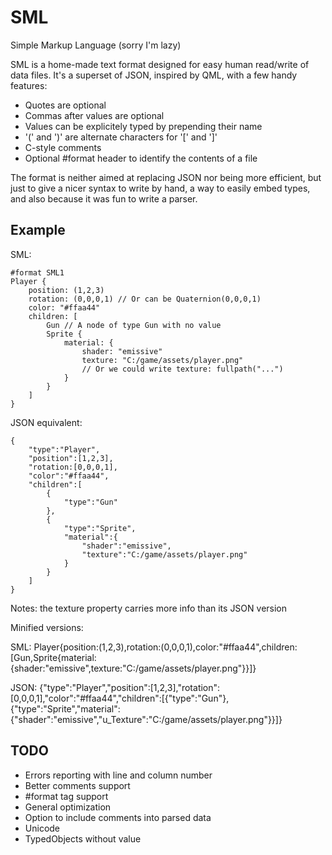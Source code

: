 SML 
=====

Simple Markup Language (sorry I'm lazy)

SML is a home-made text format designed for easy human read/write of data files.
It's a superset of JSON, inspired by QML, with a few handy features:

- Quotes are optional
- Commas after values are optional
- Values can be explicitely typed by prepending their name
- '(' and ')' are alternate characters for '[' and ']'
- C-style comments
- Optional #format header to identify the contents of a file

The format is neither aimed at replacing JSON nor being more efficient,
but just to give a nicer syntax to write by hand, a way to easily embed types, 
and also because it was fun to write a parser.

Example
-------

SML:

	#format SML1
	Player {
		position: (1,2,3)
		rotation: (0,0,0,1) // Or can be Quaternion(0,0,0,1)
		color: "#ffaa44"
		children: [
			Gun // A node of type Gun with no value
			Sprite {
				material: {
					shader: "emissive"
					texture: "C:/game/assets/player.png"
					// Or we could write texture: fullpath("...")
				}
			}
		]
	}

JSON equivalent:
	
	{
		"type":"Player",
		"position":[1,2,3],
		"rotation:[0,0,0,1],
		"color":"#ffaa44",
		"children":[
			{
				"type":"Gun"
			},
			{
				"type":"Sprite",
				"material":{
					"shader":"emissive",
					"texture":"C:/game/assets/player.png"
				}
			}
		]
	}

Notes: the texture property carries more info than its JSON version
	
Minified versions:

SML:
	Player{position:(1,2,3),rotation:(0,0,0,1),color:"#ffaa44",children:[Gun,Sprite{material:{shader:"emissive",texture:"C:/game/assets/player.png"}}]}

JSON:
	{"type":"Player","position":[1,2,3],"rotation":[0,0,0,1],"color":"#ffaa44","children":[{"type":"Gun"},{"type":"Sprite","material":{"shader":"emissive","u_Texture":"C:/game/assets/player.png"}}]}


TODO
-------

- Errors reporting with line and column number
- Better comments support
- #format tag support
- General optimization
- Option to include comments into parsed data
- Unicode
- TypedObjects without value
